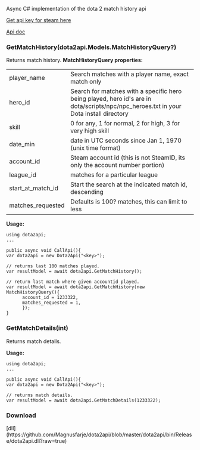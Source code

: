 Async C# implementation of the dota 2 match history api


[Get api key for steam here](http://steamcommunity.com/dev/apikey)

[Api doc](http://dev.dota2.com/showthread.php?t=47115)


<h3>GetMatchHistory(dota2api.Models.MatchHistoryQuery?)</h3>
Returns match history.
<strong>MatchHistoryQuery properties:</strong>
<table>
<tr>
<td>
player_name
</td>
<td>
Search matches with a player name, exact match only
</td>
</tr>
<tr>
<td>
hero_id
</td>
<td>
Search for matches with a specific hero being played, hero id's are in dota/scripts/npc/npc_heroes.txt in your Dota install directory
</td>
</tr>
<tr>
<td>
skill
</td>
<td>
0 for any, 1 for normal, 2 for high, 3 for very high skill
</td>
</tr>
<tr>
<td>
date_min
</td>
<td>
date in UTC seconds since Jan 1, 1970 (unix time format)
</td>
</tr>
<tr>
<td>
account_id
</td>
<td>
Steam account id (this is not SteamID, its only the account number portion)
</td>
</tr>
<tr>
<td>
league_id
</td>
<td>
matches for a particular league
</td>
</tr>
<tr>
<td>
start_at_match_id
</td>
<td>
Start the search at the indicated match id, descending
</td>
</tr>
<tr>
<td>
matches_requested
</td>
<td>
Defaults is 100? matches, this can limit to less
</td>
</tr>


</table>

<strong>Usage:</strong>
```
using dota2api;
...

public async void CallApi(){
var dota2api = new Dota2Api("<key>");

// returns last 100 matches played.
var resultModel = await dota2api.GetMatchHistory();  

// return last match where given accountid played.
var resultModel = await dota2api.GetMatchHistory(new MatchHistoryQuery(){ 
      account_id = 1233322,
      matches_requested = 1,
      });                                             
}
```

<h3>GetMatchDetails(int)</h3>
Returns match details.

<strong>Usage:</strong>
```
using dota2api;
...

public async void CallApi(){
var dota2api = new Dota2Api("<key>");

// returns match details.
var resultModel = await dota2api.GetMatchDetails(1233322);  

```

<h3>Download</h3>
[dll](https://github.com/Magnusfarje/dota2api/blob/master/dota2api/bin/Release/dota2api.dll?raw=true)
